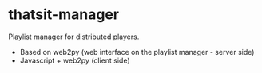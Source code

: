 thatsit-manager
===============

Playlist manager for distributed players.
 * Based on web2py (web interface on the playlist manager - server side)
 * Javascript + web2py (client side)
